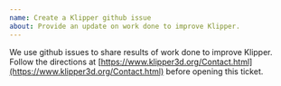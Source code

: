 ```yaml
---
name: Create a Klipper github issue
about: Provide an update on work done to improve Klipper.
---
```


We use github issues to share results of work done to improve Klipper.
Follow the directions at
[https://www.klipper3d.org/Contact.html](https://www.klipper3d.org/Contact.html)
before opening this ticket.
